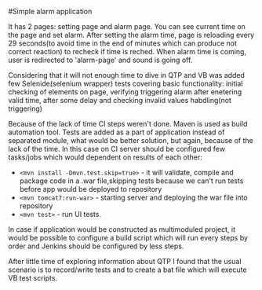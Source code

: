 #Simple alarm application

It has 2 pages: setting page and alarm page.
You can see current time on the page and set alarm. After setting the alarm time, page is reloading every 29 seconds(to avoid time in the end of minutes which can produce not correct reaction) to recheck if time is reched. When alarm time is coming, user is redirected to 'alarm-page' and sound is going off. 

Considering that it will not enough time to dive in QTP and VB was added few Selenide(selenium wrapper) tests covering basic functionality: initial checking of elements on page, verifying triggering alarm after enetering valid time, after some delay and checking invalid values habdling(not triggering)

Because of the lack of time CI steps weren't done. Maven is used as build automation tool.
Tests are added as a part of application instead of separated module, what would be better solution, but again, because of the lack of the time. In this case on CI server should be configured few tasks/jobs which would dependent on results of each other:
* `<mvn install -Dmvn.test.skip=true>` - it will validate, compile and package code in a .war file,skipping tests because we can't run tests before app would be deployed to repository
* `<mvn tomcat7:run-war>` - starting server and deploying the war file into repository
* `<mvn test>` - run UI tests.

In case if application would be constructed as multimoduled project, it would be possible to configure a build script which will run every steps by order and Jenkins should be configured by less steps.

After little time of exploring information about QTP I found that the usual scenario is to record/write tests and to create a bat file which will execute VB test scripts.
